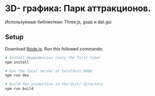 # 3D- графика: Парк аттракционов.
Используемые библиотеки: Three.js, gsap и dat.gui

## Setup
Download [Node.js](https://nodejs.org/en/download/).
Run this followed commands:

``` bash
# Install dependencies (only the first time)
npm install

# Run the local server at localhost:8080
npm run dev

# Build for production in the dist/ directory
npm run build
```
